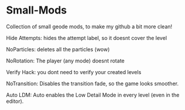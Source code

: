 # Small-Mods
Collection of small geode mods, to make my github a bit more clean!

Hide Attempts: hides the attempt label, so it doesnt cover the level

NoParticles: deletes all the particles (wow)

NoRotation: The player (any mode) doesnt rotate

Verify Hack: you dont need to verify your created levels

NoTransition: Disables the transition fade, so the game looks smoother.

Auto LDM: Auto enables the Low Detail Mode in every level (even in the editor).
